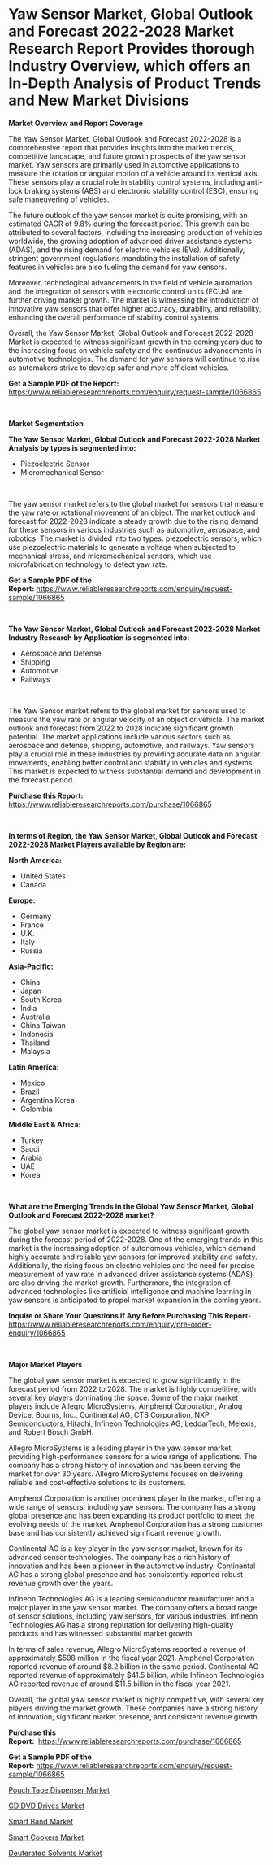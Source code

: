 <p><h1>Yaw Sensor Market, Global Outlook and Forecast 2022-2028 Market Research Report Provides thorough Industry Overview, which offers an In-Depth Analysis of Product Trends and New Market Divisions</h1></p><p><strong>Market Overview and Report Coverage</strong></p>
<p><p>The Yaw Sensor Market, Global Outlook and Forecast 2022-2028 is a comprehensive report that provides insights into the market trends, competitive landscape, and future growth prospects of the yaw sensor market. Yaw sensors are primarily used in automotive applications to measure the rotation or angular motion of a vehicle around its vertical axis. These sensors play a crucial role in stability control systems, including anti-lock braking systems (ABS) and electronic stability control (ESC), ensuring safe maneuvering of vehicles.</p><p>The future outlook of the yaw sensor market is quite promising, with an estimated CAGR of 9.8% during the forecast period. This growth can be attributed to several factors, including the increasing production of vehicles worldwide, the growing adoption of advanced driver assistance systems (ADAS), and the rising demand for electric vehicles (EVs). Additionally, stringent government regulations mandating the installation of safety features in vehicles are also fueling the demand for yaw sensors.</p><p>Moreover, technological advancements in the field of vehicle automation and the integration of sensors with electronic control units (ECUs) are further driving market growth. The market is witnessing the introduction of innovative yaw sensors that offer higher accuracy, durability, and reliability, enhancing the overall performance of stability control systems.</p><p>Overall, the Yaw Sensor Market, Global Outlook and Forecast 2022-2028 Market is expected to witness significant growth in the coming years due to the increasing focus on vehicle safety and the continuous advancements in automotive technologies. The demand for yaw sensors will continue to rise as automakers strive to develop safer and more efficient vehicles.</p></p>
<p><strong>Get a Sample PDF of the Report:</strong> <a href="https://www.reliableresearchreports.com/enquiry/request-sample/1066865">https://www.reliableresearchreports.com/enquiry/request-sample/1066865</a></p>
<p>&nbsp;</p>
<p><strong>Market Segmentation</strong></p>
<p><strong>The Yaw Sensor Market, Global Outlook and Forecast 2022-2028 Market Analysis by types is segmented into:</strong></p>
<p><ul><li>Piezoelectric Sensor</li><li>Micromechanical Sensor</li></ul></p>
<p>&nbsp;</p>
<p><p>The yaw sensor market refers to the global market for sensors that measure the yaw rate or rotational movement of an object. The market outlook and forecast for 2022-2028 indicate a steady growth due to the rising demand for these sensors in various industries such as automotive, aerospace, and robotics. The market is divided into two types: piezoelectric sensors, which use piezoelectric materials to generate a voltage when subjected to mechanical stress, and micromechanical sensors, which use microfabrication technology to detect yaw rate.</p></p>
<p><strong>Get a Sample PDF of the Report:</strong>&nbsp;<a href="https://www.reliableresearchreports.com/enquiry/request-sample/1066865">https://www.reliableresearchreports.com/enquiry/request-sample/1066865</a></p>
<p>&nbsp;</p>
<p><strong>The Yaw Sensor Market, Global Outlook and Forecast 2022-2028 Market Industry Research by Application is segmented into:</strong></p>
<p><ul><li>Aerospace and Defense</li><li>Shipping</li><li>Automotive</li><li>Railways</li></ul></p>
<p>&nbsp;</p>
<p><p>The Yaw Sensor market refers to the global market for sensors used to measure the yaw rate or angular velocity of an object or vehicle. The market outlook and forecast from 2022 to 2028 indicate significant growth potential. The market applications include various sectors such as aerospace and defense, shipping, automotive, and railways. Yaw sensors play a crucial role in these industries by providing accurate data on angular movements, enabling better control and stability in vehicles and systems. This market is expected to witness substantial demand and development in the forecast period.</p></p>
<p><strong>Purchase this Report:</strong>&nbsp; <a href="https://www.reliableresearchreports.com/purchase/1066865">https://www.reliableresearchreports.com/purchase/1066865</a></p>
<p>&nbsp;</p>
<p><strong>In terms of Region, the Yaw Sensor Market, Global Outlook and Forecast 2022-2028 Market Players available by Region are:</strong></p>
<p>
    <p> <strong> North America: </strong>
        <ul>
            <li>United States</li>
            <li>Canada</li>
        </ul>
        </p> 
    <p> <strong> Europe: </strong>
        <ul>
            <li>Germany</li>
            <li>France</li>
            <li>U.K.</li>
            <li>Italy</li>
            <li>Russia</li>
        </ul>
        </p> 
    <p> <strong> Asia-Pacific: </strong>
        <ul>
            <li>China</li>
            <li>Japan</li>
            <li>South Korea</li>
            <li>India</li>
            <li>Australia</li>
            <li>China Taiwan</li>
            <li>Indonesia</li>
            <li>Thailand</li>
            <li>Malaysia</li>
        </ul>
        </p> 
    <p> <strong> Latin America: </strong>
        <ul>
            <li>Mexico</li>
            <li>Brazil</li>
            <li>Argentina Korea</li>
            <li>Colombia</li>
        </ul>
        </p> 
    <p> <strong> Middle East & Africa: </strong>
        <ul>
            <li>Turkey</li>
            <li>Saudi</li>
            <li>Arabia</li>
            <li>UAE</li>
            <li>Korea</li>
        </ul>
    </p>
    </p>
<p>&nbsp;</p>
<p><strong>What are the Emerging Trends in the Global Yaw Sensor Market, Global Outlook and Forecast 2022-2028 market?</strong></p>
<p><p>The global yaw sensor market is expected to witness significant growth during the forecast period of 2022-2028. One of the emerging trends in this market is the increasing adoption of autonomous vehicles, which demand highly accurate and reliable yaw sensors for improved stability and safety. Additionally, the rising focus on electric vehicles and the need for precise measurement of yaw rate in advanced driver assistance systems (ADAS) are also driving the market growth. Furthermore, the integration of advanced technologies like artificial intelligence and machine learning in yaw sensors is anticipated to propel market expansion in the coming years.</p></p>
<p><strong>Inquire or Share Your Questions If Any Before Purchasing This Report</strong>- <a href="https://www.reliableresearchreports.com/enquiry/pre-order-enquiry/1066865">https://www.reliableresearchreports.com/enquiry/pre-order-enquiry/1066865</a></p>
<p>&nbsp;</p>
<p><strong>Major Market Players</strong></p>
<p><p>The global yaw sensor market is expected to grow significantly in the forecast period from 2022 to 2028. The market is highly competitive, with several key players dominating the space. Some of the major market players include Allegro MicroSystems, Amphenol Corporation, Analog Device, Bourns, Inc., Continental AG, CTS Corporation, NXP Semiconductors, Hitachi, Infineon Technologies AG, LeddarTech, Melexis, and Robert Bosch GmbH.</p><p>Allegro MicroSystems is a leading player in the yaw sensor market, providing high-performance sensors for a wide range of applications. The company has a strong history of innovation and has been serving the market for over 30 years. Allegro MicroSystems focuses on delivering reliable and cost-effective solutions to its customers.</p><p>Amphenol Corporation is another prominent player in the market, offering a wide range of sensors, including yaw sensors. The company has a strong global presence and has been expanding its product portfolio to meet the evolving needs of the market. Amphenol Corporation has a strong customer base and has consistently achieved significant revenue growth.</p><p>Continental AG is a key player in the yaw sensor market, known for its advanced sensor technologies. The company has a rich history of innovation and has been a pioneer in the automotive industry. Continental AG has a strong global presence and has consistently reported robust revenue growth over the years.</p><p>Infineon Technologies AG is a leading semiconductor manufacturer and a major player in the yaw sensor market. The company offers a broad range of sensor solutions, including yaw sensors, for various industries. Infineon Technologies AG has a strong reputation for delivering high-quality products and has witnessed substantial market growth.</p><p>In terms of sales revenue, Allegro MicroSystems reported a revenue of approximately $598 million in the fiscal year 2021. Amphenol Corporation reported revenue of around $8.2 billion in the same period. Continental AG reported revenue of approximately $41.5 billion, while Infineon Technologies AG reported revenue of around $11.5 billion in the fiscal year 2021.</p><p>Overall, the global yaw sensor market is highly competitive, with several key players driving the market growth. These companies have a strong history of innovation, significant market presence, and consistent revenue growth.</p></p>
<p><strong>Purchase this Report:</strong>&nbsp;&nbsp;<a href="https://www.reliableresearchreports.com/purchase/1066865">https://www.reliableresearchreports.com/purchase/1066865</a></p>
<p></p>
<p><strong>Get a Sample PDF of the Report:</strong>&nbsp;<a href="https://www.reliableresearchreports.com/enquiry/request-sample/1066865">https://www.reliableresearchreports.com/enquiry/request-sample/1066865</a></p>
<p><p><a href="https://www.linkedin.com/pulse/pouch-tape-dispenser-market-research-report-provides-thorough-ibe9e/">Pouch Tape Dispenser Market</a></p><p><a href="https://www.reportprime.com/cd-dvd-drives-r4498">CD DVD Drives Market</a></p><p><a href="https://medium.com/@theomorar2000/smart-band-market-size-growth-forecast-2023-2030-9af0a1702178">Smart Band Market</a></p><p><a href="https://www.reportprime.com/smart-cookers-r4491">Smart Cookers Market</a></p><p><a href="https://www.linkedin.com/pulse/deuterated-solvents-market-size-share-global-analysis-zlufc/">Deuterated Solvents Market</a></p></p>